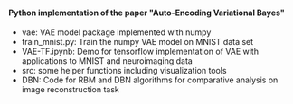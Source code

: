 #### Python implementation of the paper "Auto-Encoding Variational Bayes"
- vae: VAE model package implemented with numpy
- train_mnist.py: Train the numpy VAE model on MNIST data set
- VAE-TF.ipynb: Demo for tensorflow implementation of VAE with applications to MNIST and neuroimaging data
- src: some helper functions including visualization tools
- DBN: Code for RBM and DBN algorithms for comparative analysis on image reconstruction task

